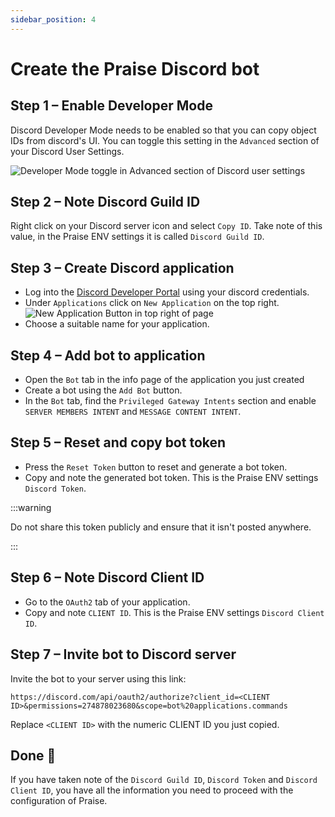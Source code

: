 ```yaml
---
sidebar_position: 4
---
```


# Create the Praise Discord bot

## Step 1 – Enable Developer Mode

Discord Developer Mode needs to be enabled so that you can copy object IDs from discord's UI. You can toggle this setting in the `Advanced` section of your Discord User Settings.

![Developer Mode toggle in Advanced section of Discord user settings](/img/enabling-discord-developer-mode.png)

## Step 2 – Note Discord Guild ID

Right click on your Discord server icon and select `Copy ID`. Take note of this value, in the Praise ENV settings it is called `Discord Guild ID`.

## Step 3 – Create Discord application

- Log into the [Discord Developer Portal](https://discord.com/login?redirect_to=%2Fdevelopers%2Fapplications) using your discord credentials.
- Under `Applications` click on `New Application` on the top right.
  ![New Application Button in top right of page](/img/creating-new-application.png)
- Choose a suitable name for your application.

## Step 4 – Add bot to application

- Open the `Bot` tab in the info page of the application you just created
- Create a bot using the `Add Bot` button.
- In the `Bot` tab, find the `Privileged Gateway Intents` section and enable `SERVER MEMBERS INTENT` and `MESSAGE CONTENT INTENT`.

## Step 5 – Reset and copy bot token

- Press the `Reset Token` button to reset and generate a bot token.
- Copy and note the generated bot token. This is the Praise ENV settings `Discord Token`.

:::warning

Do not share this token publicly and ensure that it isn't posted anywhere.

:::

## Step 6 – Note Discord Client ID

- Go to the `OAuth2` tab of your application.
- Copy and note `CLIENT ID`. This is the Praise ENV settings `Discord Client ID`.

## Step 7 – Invite bot to Discord server

Invite the bot to your server using this link:

```
https://discord.com/api/oauth2/authorize?client_id=<CLIENT ID>&permissions=274878023680&scope=bot%20applications.commands
```

Replace `<CLIENT ID>` with the numeric CLIENT ID you just copied.

## Done 🎉

If you have taken note of the `Discord Guild ID`, `Discord Token` and `Discord Client ID`, you have all the information you need to proceed with the configuration of Praise.
